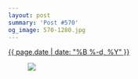 ```yaml
---
layout: post
summary: 'Post #570'
og_image: 570-1280.jpg
---
```


<div class="post">
 <time>
  <a href="/570">
   {{ page.date | date: "%B %-d, %Y" }}
  </a>
 </time>
 <a href="/570">
  <figure data-taken="10/23/2016">
   <img sizes="(min-width: 700px) 50vw, calc(100vw - 2rem)" src="{{ site.assets_url }}/570-640.jpg" srcset="{{ site.assets_url }}/570-320.jpg 320w, {{ site.assets_url }}/570-640.jpg 640w, {{ site.assets_url }}/570-960.jpg 960w, {{ site.assets_url }}/570-1280.jpg 1280w"/>
  </figure>
 </a>
</div>
